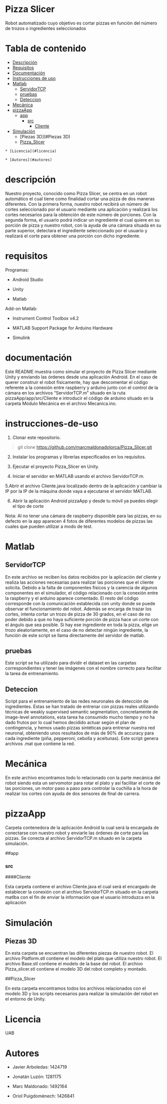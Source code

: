 # Pizza Slicer 
Robot automatizado cuyo objetivo es cortar pizzas en función del número de trozos o ingredientes seleccionados


# Tabla de contenido
   * [Descripción](#descripción)
   * [Requisitos](#requisitos)
   * [Documentación](#documentación)
   * [Instrucciones de uso](#instrucciones-de-uso)
   * [Matlab](#Matlab)
      * [ServidorTCP](#ServidorTCP)
      * [pruebas](#pruebas)
      * [Deteccion](#Deteccion)
   * [Mecánica](#Mecánica)
   * [pizzaApp](#pizzaApp)
      * [app](#app)
         * [src](#src)
            * [Cliente](#Cliente)
   * [Simulación](#Simulación)
      * [Piezas 3D](#Piezas 3D)
      * [Pizza_Slicer](#Pizza_Slicer)
      
    * [Licencia](#licencia)
    
    * [Autores](#autores)

# descripción

Nuestro proyecto, conocido como Pizza Slicer, se centra en un robot automático el cual tiene como finalidad cortar una pizza de dos maneras diferentes. Con la primera forma, nuestro robot recibirá un número de cortes seleccionado por el usuario mediante una aplicación y realizará los cortes necesarios para la obtención de este número de porciones. Con la segunda forma, el usuario podrá indicar un ingrediente el cual quiere en su porción de pizza y nuestro robot, con la ayuda de una cámara situada en su parte superior, detectara el ingrediente seleccionado por el usuario y realizará el corte para obtener una porción con dicho ingrediente.

# requisitos

Programas:

- Android Studio

- Unity

- Matlab


Add-on Matlab:

- Instrument Control Toolbox v4.2

- MATLAB Support Package for Arduino Hardware

- Simulink

# documentación

Este README muestra como simular el proyecto de Pizza Slicer mediante Unity y enviando las órdenes desde una aplicación Android. En el caso de querer construir el robot físicamente, hay que descomentar el código referente a la conexión entre raspberry y arduino junto con el control de la cámara en los archivos “ServidorTCP.m” situado en la ruta pizzaApp/app/src/Cliente e introducir el código de arduino situado en la carpeta Módulo Mecánica en el archivo Mecanica.ino.


# instrucciones-de-uso

1. Clonar este repositorio.

> git clone https://github.com/marcmaldonadolorca/Pizza_Slicer.git

2. Instalar los programas y librerías especificados en los requisitos.

3. Ejecutar el proyecto Pizza_Slicer en Unity.

4. Iniciar el servidor en MATLAB usando el archivo ServidorTCP.m.

5.Abrir el archivo Cliente.java localizado dentro de la aplicación y cambiar la IP por la IP de la máquina donde vaya a ejecutarse el servidor MATLAB.

6. Abrir la aplicación Android pizzaApp y desde tu móvil ya puedes elegir el tipo de corte

Nota: Al no tener una cámara de  raspberry disponible para las pizzas, en su defecto en la app aparecen 4 fotos de diferentes modelos de pizzas las cuales que pueden utilizar a modo de test.


# Matlab




## ServidorTCP

En este archivo se reciben los datos recibidos por la aplicación del cliente y realiza las acciones necesarias para realizar las porciones que el cliente solicita. Debido a la falta de componentes físicos y la carencia de algunos componentes en el simulador, el código relacionado con la conexión entre la raspberry y el arduino aparece comentado. El resto del código corresponde con la comunicación establecida con unity donde se puede observar el funcionamiento del robot.
Ademàs se encarga de trazar los cortes, intenta cortar un trozo de pizza de 30 grados, en el caso de no poder debido a que no haya suficiente porción de pizza hace un corte con el ángulo que sea posible. Si hay ese ingrediente en toda la pizza, elige un trozo aleatoriamente, en el caso de no detectar ningún ingrediente, la función de este script se llama directamente del servidor de matlab.
## pruebas

Este script se ha utilizado para dividir el dataset en las carpetas correspondientes y tener las imágenes con el nombre correcto para facilitar la tarea de entrenamiento.
## Deteccion

Script para el entrenamiento de las redes neuronales de detección de ingredientes. Estas se han tratado de entrenar con pizzas reales utilizando técnicas de weakly supervised semantic segmentation, concretamente de image-level annotations, esta tarea ha consumido mucho tiempo y no ha dado frutos por lo cual hemos decidido actuar según el plan de contingencia, y hemos usado pizzas sintéticas para entrenar nuestra red neuronal, obteniendo unos resultados de más de 90% de accuracy para cada ingrediente (piña, pepperoni, cebolla y aceitunas). Este script genera archivos .mat que contiene la red.

# Mecánica

En este archivo encontramos todo lo relacionado con la parte mecánica del robot siendo esta un servomotor para rotar el plato y así facilitar el corte de las porciones, un motor paso a paso para controlar la cuchilla a la hora de realizar los cortes con ayuda de dos sensores de final de carrera.


# pizzaApp

Carpeta contenedora de la aplicación Android la cual será la encargada de conectarse con nuestro robot y enviarle las órdenes de corte para las pizzas. Se conecta al archivo ServidorTCP.m situado en la carpeta simulación.

##app
### src
####Cliente

Esta carpeta contiene el archivo Cliente.java el cual será el encargado de establecer la conexión con el archivo ServidorTCP.m situado en la carpeta matlba con el fin de enviar la información que el usuario introduzca en la aplicación

# Simulación

## Piezas 3D

En esta carpeta se encuentran las diferentes piezas de nuestro robot. El archivo Platform.stl contiene el modelo del plato que utiliza nuestro robot. El archivo Base.stl contiene el modelo de la base del robot. El archivo Pizza_slicer.stl contiene el modelo 3D del robot completo y montado.

##Pizza_Slicer

En esta carpeta encontramos todos los archivos relacionados con el modelo 3D y los scripts necesarios para realizar la simulación del robot en el entorno de Unity.


# Licencia

UAB


# Autores

- Javier Arboledas: 1424719 

- Jonatán Luzón: 1281175

- Marc Maldonado: 1492164

- Oriol Puigdomènech: 1426841







